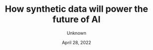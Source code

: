 ---
title: 'How synthetic data will power the future of AI'
image: 'https://www.techrepublic.com/wp-content/uploads/2022/04/AdobeStock_400517284-770x538.jpeg'
link: https://www.quantamagazine.org/a-brain-inspired-chip-can-run-ai-with-far-less-energy-20221110/
description: Synthetic data is an ecosystem for perfect data, showing promise in creating more capable and ethical AI models.
category: AI
date: April 28, 2022
tag1: machine learning
tag2: AI
author: Unknown
show: true
---